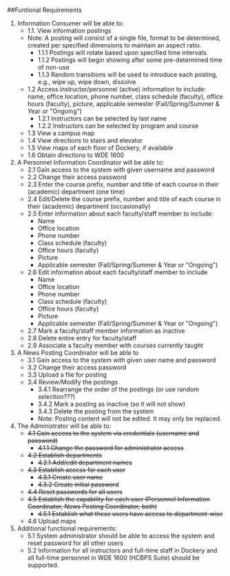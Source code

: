 ##Funtional Requirements

1. Information Consumer will be able to:
    * 1.1. View information postings
    * Note: A posting will consist of a single file, format to be determined, created per specified dimensions to maintain an aspect ratio.
        * 1.1.1 Postings will rotate based upon specified time intervals.
        * 1.1.2 Postings will begin showing after some pre-determined time of non-use
        * 1.1.3 Random transitions will be used to introduce each posting, e.g., wipe up, wipe down, dissolve
    * 1.2 Access instructor/personnel (active) information to include: name, office location, phone number, class schedule (faculty), office hours (faculty), picture, applicable semester (Fall/Spring/Summer & Year or "Ongoing")
        * 1.2.1 Instructors can be selected by last name
        * 1.2.2 Instructors can be selected by program and course
    * 1.3 View a campus map
    * 1.4 View directions to stairs and elevator
    * 1.5 View maps of each floor of Dockery, if available
    * 1.6 Obtain directions to WDE 1600
2. A Personnel Information Coordinator will be able to:
    * 2.1 Gain access to the system with given username and password
    * 2.2 Change their access password
    * 2.3 Enter the course prefix, number and title of each course in their (academic) department (one time)
    * 2.4 Edit/Delete the course prefix, number and title of each course in their (academic) department (occasionally)
    * 2.5 Enter information about each faculty/staff member to include: 
        * Name
        * Office location
        * Phone number
        * Class schedule (faculty)
        * Office hours (faculty)
        * Picture
        * Applicable semester (Fall/Spring/Summer & Year or "Ongoing")
    * 2.6 Edit information about each faculty/staff member to include 
        * Name
        * Office location
        * Phone number
        * Class schedule (faculty)
        * Office hours (faculty)
        * Picture
        * Applicable semester (Fall/Spring/Summer & Year or "Ongoing")
    * 2.7 Mark a faculty/staff member information as inactive
    * 2.8 Delete entire entry for faculty/staff
    * 2.9 Associate a faculty member with courses currently taught
3. A News Posting Coordinator will be able to
    * 3.1 Gain access to the system with given user name and password
    * 3.2 Change their access password
    * 3.3 Upload a file for posting
    * 3.4 Review/Modify the postings
        * 3.4.1 Rearrange the order of the postings (or use random selection???)
        * 3.4.2 Mark a posting as inactive (so it will not show)
        * 3.4.3 Delete the posting from the system
        * Note: Posting content will not be edited. It may only be replaced.
4. The Administrator will be able to:
    * <s>4.1 Gain access to the system via credentials (username and password)</s>
        * <s>4.1.1 Change the password for administrator access</s>
    * <s>4.2 Establish departments</s>
        * <s>4.2.1 Add/edit department names</s>
    * <s>4.3 Establish access for each user</s>
        * <s>4.3.1 Create user name</s>
        * <s>4.3.2 Create initial password</s>
    * <s>4.4 Reset passwords for all users</s>
    * <s>4.5 Establish the capability for each user (Personnel Information Coordinator, News Posting Coordinator, both)</s>
        * <s>4.5.1 Establish what these users have access to department-wise</s>
    * 4.6 Upload maps
5. Additional functional requirements:
    * 5.1 System administrator should be able to access the system and reset password for all other users
    * 5.2 Information for all instructors and full-time staff in Dockery and all full-time personnel in WDE 1600 (HCBPS Suite) should be supported.